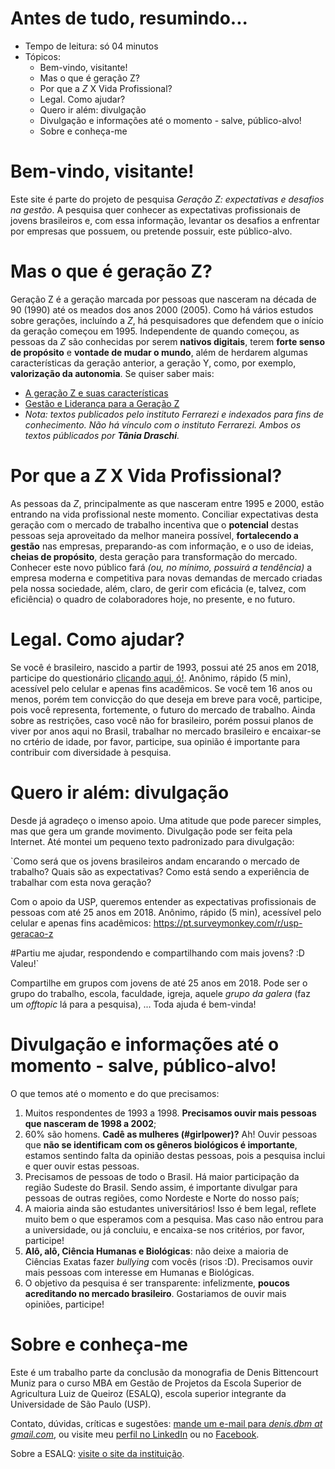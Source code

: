 # Antes de tudo, resumindo...
* Tempo de leitura: só 04 minutos
* Tópicos:
  * Bem-vindo, visitante!
  * Mas o que é geração Z? 
  * Por que a *Z* X Vida Profissional?
  * Legal. Como ajudar?
  * Quero ir além: divulgação
  * Divulgação e informações até o momento - salve, público-alvo!
  * Sobre e conheça-me

# Bem-vindo, visitante!
Este site é parte do projeto de pesquisa *Geração Z: expectativas e desafios na gestão*. A pesquisa quer conhecer as expectativas profissionais de jovens brasileiros e, com essa informação, levantar os desafios a enfrentar por empresas que possuem, ou pretende possuir, este público-alvo.

# Mas o que é geração Z?
Geração Z é a geração marcada por pessoas que nasceram na década de 90 (1990) até os meados dos anos 2000 (2005). Como há vários estudos sobre gerações, incluíndo a *Z*, há pesquisadores que defendem que o início da geração começou em 1995. Independente de quando começou, as pessoas da *Z* são conhecidas por serem **nativos digitais**, terem **forte senso de propósito** e **vontade de mudar o mundo**, além de herdarem algumas características da geração anterior, a geração Y, como, por exemplo, **valorização da autonomia**. Se quiser saber mais:
* [A geração Z e suas características](http://blog.institutoferrarezi.com/a-geracao-z-e-suas-caracteristicas/)
* [Gestão e Liderança para a Geração Z](http://blog.institutoferrarezi.com/gestao-e-lideranca-para-geracao-z/)
* *Nota: textos publicados pelo instituto Ferrarezi e indexados para fins de conhecimento. Não há vínculo com o instituto Ferrarezi. Ambos os textos públicados por **Tânia Draschi**.*

# Por que a *Z* X Vida Profissional?
As pessoas da *Z*, principalmente as que nasceram entre 1995 e 2000, estão entrando na vida profissional neste momento. Conciliar expectativas desta geração com o mercado de trabalho incentiva que o **potencial** destas pessoas seja aproveitado da melhor maneira possível, **fortalecendo a gestão** nas empresas, preparando-as com informação, e o uso de ideias, **cheias de propósito**, desta geração para transformação do mercado. Conhecer este novo público fará *(ou, no mínimo, possuirá a tendência)* a empresa moderna e competitiva para novas demandas de mercado criadas pela nossa sociedade, além, claro, de gerir com eficácia (e, talvez, com eficiência) o quadro de colaboradores hoje, no presente, e no futuro.

# Legal. Como ajudar?
Se você é brasileiro, nascido a partir de 1993, possui até 25 anos em 2018, participe do questionário [clicando aqui, ó!](https://pt.surveymonkey.com/r/usp-geracao-z). Anônimo, rápido (5 min), acessível pelo celular e apenas fins acadêmicos. Se você tem 16 anos ou menos, porém tem convicção do que deseja em breve para você, participe, pois você representa, fortemente, o futuro do mercado de trabalho. Ainda sobre as restrições, caso você não for brasileiro, porém possui planos de viver por anos aqui no Brasil, trabalhar no mercado brasileiro e encaixar-se no crtério de idade, por favor, participe, sua opinião é importante para contribuir com diversidade à pesquisa.

# Quero ir além: divulgação
Desde já agradeço o imenso apoio. Uma atitude que pode parecer simples, mas que gera um grande movimento. Divulgação pode ser feita pela Internet. Até montei um pequeno texto padronizado para divulgação:

`Como será que os jovens brasileiros andam encarando o mercado de trabalho? Quais são as expectativas? Como está sendo a experiência de trabalhar com esta nova geração?

Com o apoio da USP, queremos entender as expectativas profissionais de pessoas com até 25 anos em 2018. Anônimo, rápido (5 min), acessível pelo celular e apenas fins acadêmicos: https://pt.surveymonkey.com/r/usp-geracao-z

#Partiu me ajudar, respondendo e compartilhando com mais jovens? :D Valeu!`

Compartilhe em grupos com jovens de até 25 anos em 2018. Pode ser o grupo do trabalho, escola, faculdade, igreja, aquele *grupo da galera* (faz um *offtopic* lá para a pesquisa), ... Toda ajuda é bem-vinda!

# Divulgação e informações até o momento - salve, público-alvo!
O que temos até o momento e do que precisamos:
1. Muitos respondentes de 1993 a 1998. **Precisamos ouvir mais pessoas que nasceram de 1998 a 2002**;
2. 60% são homens. **Cadê as mulheres (#girlpower)?** Ah! Ouvir pessoas que **não se identificam com os gêneros biológicos é importante**, estamos sentindo falta da opinião destas pessoas, pois a pesquisa inclui e quer ouvir estas pessoas.
3. Precisamos de pessoas de todo o Brasil. Há maior participação da região Sudeste do Brasil. Sendo assim, é importante divulgar para pessoas de outras regiões, como Nordeste e Norte do nosso país;
4. A maioria ainda são estudantes universitários! Isso é bem legal, reflete muito bem o que esperamos com a pesquisa. Mas caso não entrou para a universidade, ou já concluiu, e encaixa-se nos critérios, por favor, participe!
5. **Alô, alô, Ciência Humanas e Biológicas**: não deixe a maioria de Ciências Exatas fazer *bullying* com vocês (risos :D). Precisamos ouvir mais pessoas com interesse em Humanas e Biológicas.
6. O objetivo da pesquisa é ser transparente: infelizmente, **poucos acreditando no mercado brasileiro**. Gostariamos de ouvir mais opiniões, participe!

# Sobre e conheça-me
Este é um trabalho parte da conclusão da monografia de Denis Bittencourt Muniz para o curso MBA em Gestão de Projetos da Escola Superior de Agricultura Luiz de Queiroz (ESALQ), escola superior integrante da Universidade de São Paulo (USP).

Contato, dúvidas, críticas e sugestões: [mande um e-mail para *denis.dbm at gmail.com*](mailto:denis.dbm@gmail.com), ou visite meu [perfil no LinkedIn](https://www.linkedin.com/in/denisdbm/) ou no [Facebook](https://www.facebook.com/denis.bittencourtmuniz).

Sobre a ESALQ: [visite o site da instituição](http://www4.esalq.usp.br/).
